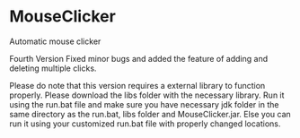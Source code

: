 # MouseClicker
Automatic mouse clicker

Fourth Version Fixed minor bugs and added the feature of adding and deleting multiple clicks.

Please do note that this version requires a external library to function properly. Please download the libs folder with the necessary library. Run it using the run.bat file and make sure you have necessary jdk folder in the same directory as the run.bat, libs folder and MouseClicker.jar. Else you can run it using your customized run.bat file with properly changed locations.

